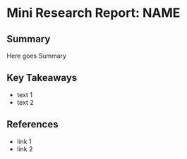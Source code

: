 
# Mini Research Report: NAME

## Summary
Here goes Summary

## Key Takeaways
- text 1
- text 2

## References
- link 1
- link 2
